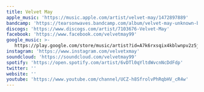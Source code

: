 ```yaml
---
title: Velvet May
apple_music: 'https://music.apple.com/artist/velvet-may/1472897889'
bandcamp: 'https://tearsonwaves.bandcamp.com/album/velvet-may-unknown-bodies-w-years-of-denial-autumns-remix'
discogs: 'https://www.discogs.com/artist/7103676-Velvet-May'
facebook: 'https://www.facebook.com/velvetmay99'
google_music: >-
   https://play.google.com/store/music/artist?id=A7k6rxsqix4kblwnpv2z5jpajnm
instagram: 'https://www.instagram.com/velvetxmay'
soundcloud: 'https://soundcloud.com/velvetmay99'
spotify: 'https://open.spotify.com/artist/6vDTl0qYltdWvcnNcDdFdp'
twitter: ''
website: ''
youtube: 'https://www.youtube.com/channel/UCZ-h8SfrolvPhRqbHV_cR4w'
---
```

